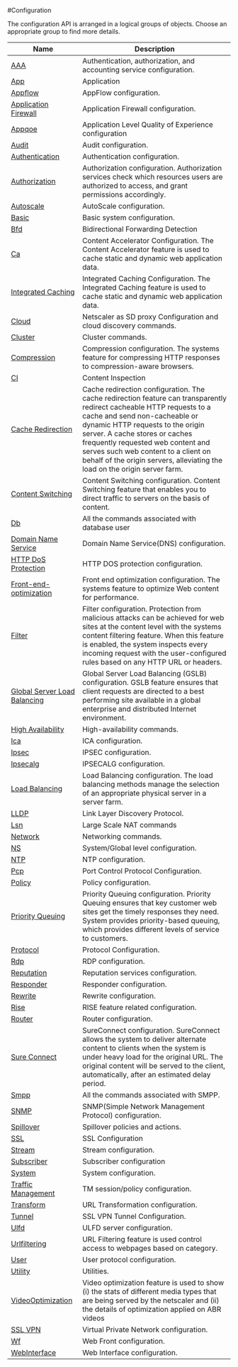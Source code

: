 #Configuration

The configuration API is arranged in a logical groups of objects. Choose an appropriate group to find more details.


<table><thead><tr><th>Name</th><th>Description</th></tr></thead><tbody><tr><td><a href=".././aaa/aaa/">AAA</a></td><td>Authentication, authorization, and accounting service configuration.</td></tr><tr><td><a href=".././app/app/">App</a></td><td>Application</td></tr><tr><td><a href=".././appflow/appflow/">Appflow</a></td><td>AppFlow configuration.</td></tr><tr><td><a href=".././application-firewall/application-firewall/">Application Firewall</a></td><td>Application Firewall configuration.</td></tr><tr><td><a href=".././appqoe/appqoe/">Appqoe</a></td><td>Application Level Quality of Experience configuration</td></tr><tr><td><a href=".././audit/audit/">Audit</a></td><td>Audit configuration.</td></tr><tr><td><a href=".././authentication/authentication/">Authentication</a></td><td>Authentication configuration.</td></tr><tr><td><a href=".././authorization/authorization/">Authorization</a></td><td>Authorization configuration. Authorization services check which resources users are authorized to access, and grant permissions accordingly.</td></tr><tr><td><a href=".././autoscale/autoscale/">Autoscale</a></td><td>AutoScale configuration.</td></tr><tr><td><a href=".././basic/basic/">Basic</a></td><td>Basic system configuration.</td></tr><tr><td><a href=".././bfd/bfd/">Bfd</a></td><td>Bidirectional Forwarding Detection</td></tr><tr><td><a href=".././ca/ca/">Ca</a></td><td>Content Accelerator Configuration. The Content Accelerator feature is used to cache static and dynamic web application data.</td></tr><tr><td><a href=".././integrated-caching/integrated-caching/">Integrated Caching</a></td><td>Integrated Caching Configuration. The Integrated Caching feature is used to cache static and dynamic web application data.</td></tr><tr><td><a href=".././cloud/cloud/">Cloud</a></td><td>Netscaler as SD proxy Configuration and cloud discovery commands.</td></tr><tr><td><a href=".././cluster/cluster/">Cluster</a></td><td>Cluster commands.</td></tr><tr><td><a href=".././compression/compression/">Compression</a></td><td>Compression configuration. The systems feature for compressing HTTP responses to compression-aware browsers.</td></tr><tr><td><a href=".././ci/ci/">CI</a></td><td>Content Inspection</td></tr><tr><td><a href=".././cache-redirection/cache-redirection/">Cache Redirection</a></td><td>Cache redirection configuration. The cache redirection feature can transparently redirect cacheable HTTP requests to a cache and send non-cacheable or dynamic HTTP requests to the origin server. A cache stores or caches frequently requested web content and serves such web content to a client on behalf of the origin servers, alleviating the load on the origin server farm.</td></tr><tr><td><a href=".././content-switching/content-switching/">Content Switching</a></td><td>Content Switching configuration. Content Switching feature that enables you to direct traffic to servers on the basis of content.</td></tr><tr><td><a href=".././db/db/">Db</a></td><td>All the commands associated with database user</td></tr><tr><td><a href=".././domain-name-service/domain-name-service/">Domain Name Service</a></td><td>Domain Name Service(DNS) configuration.</td></tr><tr><td><a href=".././http-dos-protection/http-dos-protection/">HTTP DoS Protection</a></td><td>HTTP DOS protection configuration.</td></tr><tr><td><a href=".././front-end-optimization/front-end-optimization/">Front-end-optimization</a></td><td>Front end optimization configuration. The systems feature to optimize Web content for performance.</td></tr><tr><td><a href=".././filter/filter/">Filter</a></td><td>Filter configuration. Protection from malicious attacks can be achieved for web sites at the content level with the systems content filtering feature. When this feature is enabled, the system inspects every incoming request with the user-configured rules based on any HTTP URL or headers.</td></tr><tr><td><a href=".././global-server-load-balancing/global-server-load-balancing/">Global Server Load Balancing</a></td><td>Global Server Load Balancing (GSLB) configuration. GSLB feature ensures that client requests are directed to a best performing site available in a global enterprise and distributed Internet environment.</td></tr><tr><td><a href=".././high-availability/high-availability/">High Availability</a></td><td>High-availability commands.</td></tr><tr><td><a href=".././ica/ica/">Ica</a></td><td>ICA configuration.</td></tr><tr><td><a href=".././ipsec/ipsec/">Ipsec</a></td><td>IPSEC configuration.</td></tr><tr><td><a href=".././ipsecalg/ipsecalg/">Ipsecalg</a></td><td>IPSECALG configuration.</td></tr><tr><td><a href=".././load-balancing/load-balancing/">Load Balancing</a></td><td>Load Balancing configuration. The load balancing methods manage the selection of an appropriate physical server in a server farm.</td></tr><tr><td><a href=".././lldp/lldp/">LLDP</a></td><td>Link Layer Discovery Protocol.</td></tr><tr><td><a href=".././lsn/lsn/">Lsn</a></td><td>Large Scale NAT commands</td></tr><tr><td><a href=".././network/network/">Network</a></td><td>Networking commands.</td></tr><tr><td><a href=".././ns/ns/">NS</a></td><td>System/Global level configuration.</td></tr><tr><td><a href=".././ntp/ntp/">NTP</a></td><td>NTP configuration.</td></tr><tr><td><a href=".././pcp/pcp/">Pcp</a></td><td>Port Control Protocol Configuration.</td></tr><tr><td><a href=".././policy/policy/">Policy</a></td><td>Policy configuration.</td></tr><tr><td><a href=".././priority-queuing/priority-queuing/">Priority Queuing</a></td><td>Priority Queuing configuration. Priority Queuing ensures that key customer web sites get the timely responses they need. System provides priority-based queuing, which provides different levels of service to customers.</td></tr><tr><td><a href=".././protocol/protocol/">Protocol</a></td><td>Protocol Configuration.</td></tr><tr><td><a href=".././rdp/rdp/">Rdp</a></td><td>RDP configuration.</td></tr><tr><td><a href=".././reputation/reputation/">Reputation</a></td><td>Reputation services configuration.</td></tr><tr><td><a href=".././responder/responder/">Responder</a></td><td>Responder configuration.</td></tr><tr><td><a href=".././rewrite/rewrite/">Rewrite</a></td><td>Rewrite configuration.</td></tr><tr><td><a href=".././rise/rise/">Rise</a></td><td>RISE feature related configuration.</td></tr><tr><td><a href=".././router/router/">Router</a></td><td>Router configuration.</td></tr><tr><td><a href=".././sure-connect/sure-connect/">Sure Connect</a></td><td>SureConnect configuration. SureConnect allows the system to deliver alternate content to clients when the system is under heavy load for the original URL. The original content will be served to the client, automatically, after an estimated delay period.</td></tr><tr><td><a href=".././smpp/smpp/">Smpp</a></td><td>All the commands associated with SMPP.</td></tr><tr><td><a href=".././snmp/snmp/">SNMP</a></td><td>SNMP(Simple Network Management Protocol) configuration.</td></tr><tr><td><a href=".././spillover/spillover/">Spillover</a></td><td>Spillover policies and actions.</td></tr><tr><td><a href=".././ssl/ssl/">SSL</a></td><td>SSL Configuration</td></tr><tr><td><a href=".././stream/stream/">Stream</a></td><td>Stream configuration.</td></tr><tr><td><a href=".././subscriber/subscriber/">Subscriber</a></td><td>Subscriber configuration</td></tr><tr><td><a href=".././system/system/">System</a></td><td>System configuration.</td></tr><tr><td><a href=".././traffic-management/traffic-management/">Traffic Management</a></td><td>TM session/policy configuration.</td></tr><tr><td><a href=".././transform/transform/">Transform</a></td><td>URL Transformation configuration.</td></tr><tr><td><a href=".././tunnel/tunnel/">Tunnel</a></td><td>SSL VPN Tunnel Configuration.</td></tr><tr><td><a href=".././ulfd/ulfd/">Ulfd</a></td><td>ULFD server configuration.</td></tr><tr><td><a href=".././urlfiltering/urlfiltering/">Urlfiltering</a></td><td>URL Filtering feature is used control access to webpages based on category.</td></tr><tr><td><a href=".././user/user/">User</a></td><td>User protocol configuration.</td></tr><tr><td><a href=".././utility/utility/">Utility</a></td><td>Utilities.</td></tr><tr><td><a href=".././videooptimization/videooptimization/">VideoOptimization</a></td><td>Video optimization feature is used to show (i) the stats of different media types that are being served by the netscaler and (ii) the details of optimization applied on ABR videos</td></tr><tr><td><a href=".././ssl-vpn/ssl-vpn/">SSL VPN</a></td><td>Virtual Private Network configuration.</td></tr><tr><td><a href=".././wf/wf/">Wf</a></td><td>Web Front configuration.</td></tr><tr><td><a href=".././webinterface/webinterface/">WebInterface</a></td><td>Web Interface configuration.</td></tr></tbody></table>
